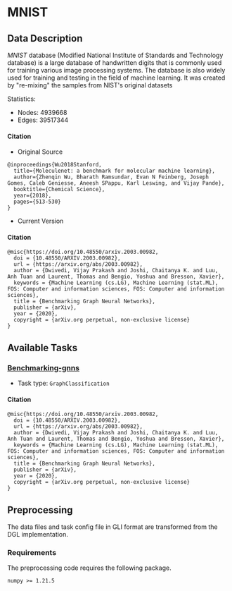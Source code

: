 # MNIST
## Data Description

*MNIST* database (Modified National Institute of Standards and Technology database) is a large database of handwritten digits that is commonly used for training various image processing systems. The database is also widely used for training and testing in the field of machine learning. It was created by "re-mixing" the samples from NIST's original datasets

Statistics:
- Nodes: 4939668
- Edges: 39517344

#### Citation
- Original Source
```
@inproceedings{Wu2018Stanford,
  title={Moleculenet: a benchmark for molecular machine learning},
  author={Zhenqin Wu, Bharath Ramsundar, Evan N Feinberg, Joseph Gomes, Caleb Geniesse, Aneesh SPappu, Karl Leswing, and Vijay Pande}, 
  booktitle={Chemical Science},
  year={2018},
  pages={513-530}
}
```
- Current Version
#### Citation
``` 
@misc{https://doi.org/10.48550/arxiv.2003.00982,
  doi = {10.48550/ARXIV.2003.00982},
  url = {https://arxiv.org/abs/2003.00982},
  author = {Dwivedi, Vijay Prakash and Joshi, Chaitanya K. and Luu, Anh Tuan and Laurent, Thomas and Bengio, Yoshua and Bresson, Xavier},
  keywords = {Machine Learning (cs.LG), Machine Learning (stat.ML), FOS: Computer and information sciences, FOS: Computer and information sciences},
  title = {Benchmarking Graph Neural Networks},
  publisher = {arXiv},
  year = {2020},
  copyright = {arXiv.org perpetual, non-exclusive license}
}

```
## Available Tasks
### [Benchmarking-gnns](https://github.com/graphdeeplearning/benchmarking-gnns/)
- Task type:  `GraphClassification`

#### Citation
``` 
@misc{https://doi.org/10.48550/arxiv.2003.00982,
  doi = {10.48550/ARXIV.2003.00982},
  url = {https://arxiv.org/abs/2003.00982},
  author = {Dwivedi, Vijay Prakash and Joshi, Chaitanya K. and Luu, Anh Tuan and Laurent, Thomas and Bengio, Yoshua and Bresson, Xavier},
  keywords = {Machine Learning (cs.LG), Machine Learning (stat.ML), FOS: Computer and information sciences, FOS: Computer and information sciences},
  title = {Benchmarking Graph Neural Networks},
  publisher = {arXiv},
  year = {2020},
  copyright = {arXiv.org perpetual, non-exclusive license}
}

```

## Preprocessing
The data files and task config file in GLI format are transformed from the DGL implementation. 

### Requirements
The preprocessing code requires the following package.
```
numpy >= 1.21.5
```
